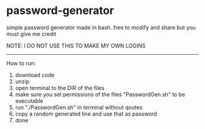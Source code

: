 # password-generator
simple password generator made in bash. free to modify and share but you must give me credit

NOTE: I DO NOT USE THIS TO MAKE MY OWN LOGINS

---------------------------
How to run:

1. download code
2. unzip
3. open terminal to the DIR of the files
4. make sure you set permissions of the files "PasswordGen.sh" to be executable
5. run "./PasswordGen.sh" in terminal without qoutes
6. copy a random generated line and use that as password  
7. done
